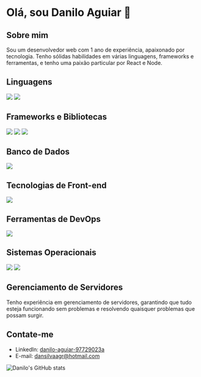 # Olá, sou Danilo Aguiar 👋

## Sobre mim
Sou um desenvolvedor web com 1 ano de experiência, apaixonado por tecnologia. Tenho sólidas habilidades em várias linguagens, frameworks e ferramentas, e tenho uma paixão particular por React e Node.

## Linguagens
![](https://img.shields.io/badge/Code-JavaScript-informational?style=flat&logo=javascript&logoColor=white&color=2bbc8a)
![](https://img.shields.io/badge/Code-PHP-informational?style=flat&logo=php&logoColor=white&color=2bbc8a)

## Frameworks e Bibliotecas
![](https://img.shields.io/badge/Code-React-informational?style=flat&logo=react&logoColor=white&color=2bbc8a)
![](https://img.shields.io/badge/Code-Node.js-informational?style=flat&logo=node.js&logoColor=white&color=2bbc8a)
![](https://img.shields.io/badge/Code-JQuery-informational?style=flat&logo=jquery&logoColor=white&color=2bbc8a)

## Banco de Dados
![](https://img.shields.io/badge/DB-MySQL-informational?style=flat&logo=mysql&logoColor=white&color=2bbc8a)

## Tecnologias de Front-end
![](https://img.shields.io/badge/Style-CSS-informational?style=flat&logo=css3&logoColor=white&color=2bbc8a)

## Ferramentas de DevOps
![](https://img.shields.io/badge/Tool-Docker-informational?style=flat&logo=docker&logoColor=white&color=2bbc8a)

## Sistemas Operacionais
![](https://img.shields.io/badge/OS-Windows-informational?style=flat&logo=windows&logoColor=white&color=2bbc8a)
![](https://img.shields.io/badge/OS-Linux-informational?style=flat&logo=linux&logoColor=white&color=2bbc8a)

## Gerenciamento de Servidores
Tenho experiência em gerenciamento de servidores, garantindo que tudo esteja funcionando sem problemas e resolvendo quaisquer problemas que possam surgir.

## Contate-me
- LinkedIn: [danilo-aguiar-97729023a](https://www.linkedin.com/in/danilo-aguiar-97729023a/)
- E-mail: dansilvaagr@hotmail.com

![Danilo's GitHub stats](https://github-readme-stats.vercel.app/api?zYasuo=seunome&show_icons=true&theme=tokyonight)
